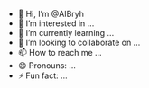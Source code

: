 - 👋 Hi, I’m @AIBryh
- 👀 I’m interested in ...
- 🌱 I’m currently learning ...
- 💞️ I’m looking to collaborate on ...
- 📫 How to reach me ...
- 😄 Pronouns: ...
- ⚡ Fun fact: ...

<!---
AIBryh/AIBryh is a ✨ special ✨ repository because its `README.md` (this file) appears on your GitHub profile.
You can click the Preview link to take a look at your changes.
--->
